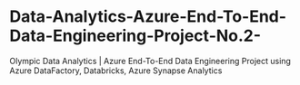 # Data-Analytics-Azure-End-To-End-Data-Engineering-Project-No.2-
Olympic Data Analytics | Azure End-To-End Data Engineering Project  using Azure DataFactory, Databricks, Azure Synapse Analytics 
